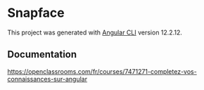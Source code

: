 # Snapface

This project was generated with [Angular CLI](https://github.com/angular/angular-cli) version 12.2.12.

## Documentation

https://openclassrooms.com/fr/courses/7471271-completez-vos-connaissances-sur-angular
